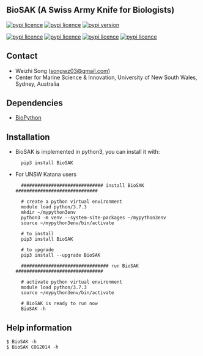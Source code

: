 
## BioSAK (A Swiss Army Knife for Biologists)

[![pypi licence       ](https://img.shields.io/pypi/l/MetaCH.svg)](https://opensource.org/licenses/gpl-3.0.html)
[![pypi licence       ](https://img.shields.io/pypi/l/BioSAK.svg)](https://opensource.org/licenses/gpl-3.0.html)
[![pypi version       ](https://img.shields.io/pypi/v/BioSAK.svg)](https://pypi.python.org/pypi/BioSAK) 

[![pypi licence       ](https://img.shields.io/pypi/l/MetaCHIP.svg)](https://opensource.org/licenses/gpl-3.0.html)
[![pypi  licence  ](https://img.shields.io/pypi/l/HgtSIM.svg)](https://opensource.org/licenses/gpl-3.0.html)
[![pypi  licence  ](https://img.shields.io/pypi/l/Binning_refiner.svg)](https://opensource.org/licenses/gpl-3.0.html)
[![pypi  licence  ](https://img.shields.io/pypi/l/BioSAK.svg)](https://opensource.org/licenses/gpl-3.0.html)


Contact
---

+ Weizhi Song (songwz03@gmail.com)
+ Center for Marine Science & Innovation, University of New South Wales, Sydney, Australia


Dependencies
---

+ [BioPython](https://github.com/biopython/biopython.github.io/)


Installation
---

+ BioSAK is implemented in python3, you can install it with:

        pip3 install BioSAK


+ For UNSW Katana users

        ############################## install BioSAK ##############################
        
        # create a python virtual environment
        module load python/3.7.3
        mkdir ~/mypython3env
        python3 -m venv --system-site-packages ~/mypython3env
        source ~/mypython3env/bin/activate
        
        # to install 
        pip3 install BioSAK
        
        # to upgrade
        pip3 install --upgrade BioSAK
        
        ################################ run BioSAK ################################

        # activate python virtual environment
        module load python/3.7.3
        source ~/mypython3env/bin/activate
        
        # BioSAK is ready to run now
        BioSAK -h


Help information
---

    $ BioSAK -h
    $ BioSAK COG2014 -h
